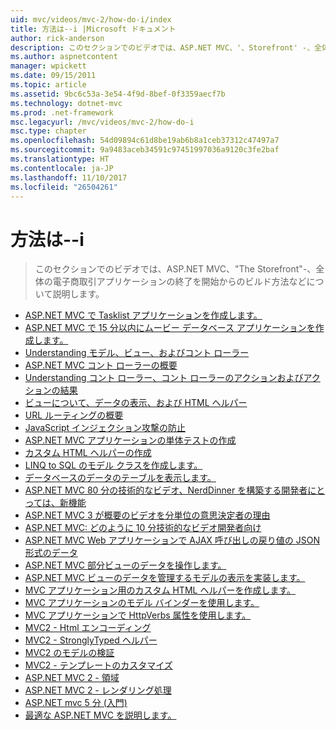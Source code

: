 ```yaml
---
uid: mvc/videos/mvc-2/how-do-i/index
title: 方法は--i |Microsoft ドキュメント
author: rick-anderson
description: このセクションでのビデオでは、ASP.NET MVC、'、Storefront' -、全体の電子商取引アプリケーションの終了を開始からのビルド方法などについて説明します。
ms.author: aspnetcontent
manager: wpickett
ms.date: 09/15/2011
ms.topic: article
ms.assetid: 9bc6c53a-3e54-4f9d-8bef-0f3359aecf7b
ms.technology: dotnet-mvc
ms.prod: .net-framework
msc.legacyurl: /mvc/videos/mvc-2/how-do-i
msc.type: chapter
ms.openlocfilehash: 54d09894c61d8be19ab6b8a1ceb37312c47497a7
ms.sourcegitcommit: 9a9483aceb34591c97451997036a9120c3fe2baf
ms.translationtype: HT
ms.contentlocale: ja-JP
ms.lasthandoff: 11/10/2017
ms.locfileid: "26504261"
---
```

<a name="how-do-i"></a>方法は--i
====================
> このセクションでのビデオでは、ASP.NET MVC、"The Storefront"-、全体の電子商取引アプリケーションの終了を開始からのビルド方法などについて説明します。


- [ASP.NET MVC で Tasklist アプリケーションを作成します。](creating-a-tasklist-application-with-aspnet-mvc.md)
- [ASP.NET MVC で 15 分以内にムービー データベース アプリケーションを作成します。](creating-a-movie-database-application-in-15-minutes-with-aspnet-mvc.md)
- [Understanding モデル、ビュー、およびコント ローラー](understanding-models-views-and-controllers.md)
- [ASP.NET MVC コント ローラーの概要](aspnet-mvc-controller-overview.md)
- [Understanding コント ローラー、コント ローラーのアクションおよびアクションの結果](understanding-controllers-controller-actions-and-action-results.md)
- [ビューについて、データの表示、および HTML ヘルパー](understanding-views-view-data-and-html-helpers.md)
- [URL ルーティングの概要](an-introduction-to-url-routing.md)
- [JavaScript インジェクション攻撃の防止](preventing-javascript-injection-attacks.md)
- [ASP.NET MVC アプリケーションの単体テストの作成](creating-unit-tests-for-aspnet-mvc-applications.md)
- [カスタム HTML ヘルパーの作成](creating-custom-html-helpers.md)
- [LINQ to SQL のモデル クラスを作成します。](creating-model-classes-with-linq-to-sql.md)
- [データベースのデータのテーブルを表示します。](displaying-a-table-of-database-data.md)
- [ASP.NET MVC 80 分の技術的なビデオ、NerdDinner を構築する開発者にとっては、新機能](what-is-aspnet-mvc-80-minute-technical-video-for-developers-building-nerddinner.md)
- [ASP.NET MVC 3 が概要のビデオを分単位の意思決定者の理由](why-aspnet-mvc-3-minute-overview-video-for-decision-makers.md)
- [ASP.NET MVC: どのように 10 分技術的なビデオ開発者向け](aspnet-mvc-how-10-minute-technical-video-for-developers.md)
- [ASP.NET MVC Web アプリケーションで AJAX 呼び出しの戻り値の JSON 形式のデータ](how-do-i-return-json-formatted-data-for-an-ajax-call-in-an-aspnet-mvc-web-application.md)
- [ASP.NET MVC 部分ビューのデータを操作します。](how-do-i-work-with-data-in-aspnet-mvc-partial-views.md)
- [ASP.NET MVC ビューのデータを管理するモデルの表示を実装します。](how-do-i-implement-view-models-to-manage-data-for-aspnet-mvc-views.md)
- [MVC アプリケーション用のカスタム HTML ヘルパーを作成します。](how-do-i-create-a-custom-html-helper-for-an-mvc-application.md)
- [MVC アプリケーションのモデル バインダーを使用します。](how-do-i-work-with-model-binders-in-an-mvc-application.md)
- [MVC アプリケーションで HttpVerbs 属性を使用します。](how-do-i-use-httpverbs-attributes-in-an-mvc-application.md)
- [MVC2 - Html エンコーディング](mvc2-html-encoding.md)
- [MVC2 - StronglyTyped ヘルパー](mvc2-stronglytyped-helpers.md)
- [MVC2 のモデルの検証](mvc2-model-validation.md)
- [MVC2 - テンプレートのカスタマイズ](mvc2-template-customization.md)
- [ASP.NET MVC 2 - 領域](aspnet-mvc-2-areas.md)
- [ASP.NET MVC 2 - レンダリング処理](aspnet-mvc-2-render-action.md)
- [ASP.NET mvc 5 分 (入門)](5-minute-introduction-to-aspnet-mvc.md)
- [最適な ASP.NET MVC を説明します。](how-to-best-learn-asp-net-mvc.md)
